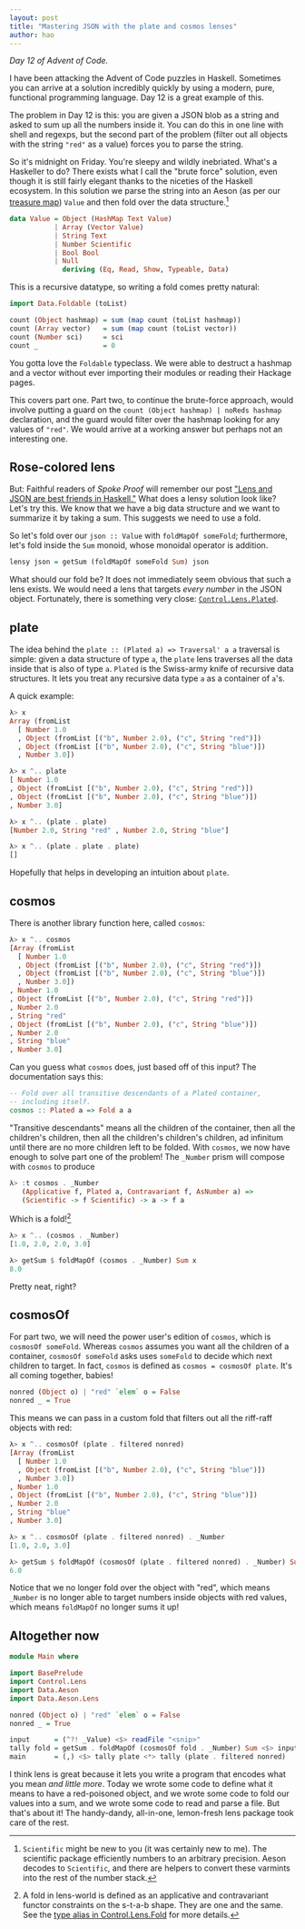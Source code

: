 ```yaml
---
layout: post
title: "Mastering JSON with the plate and cosmos lenses"
author: hao
---
```


_Day 12 of Advent of Code._

I have been attacking the Advent of Code puzzles in Haskell. Sometimes you can arrive at a solution incredibly quickly by using a modern, pure, functional programming language. Day 12 is a great example of this.

The problem in Day 12 is this: you are given a JSON blob as a string and asked to sum up all the numbers inside it. You can do this in one line with shell and regexps, but the second part of the problem (filter out all objects with the string `"red"` as a value) forces you to parse the string.

So it's midnight on Friday. You're sleepy and wildly inebriated. What's a Haskeller to do? There exists what I call the "brute force" solution, even though it is still fairly elegant thanks to the niceties of the Haskell ecosystem. In this solution we parse the string into an Aeson (as per our [treasure map](/haskell-treasure-map.html)) `Value` and then fold over the data structure.[^scientific]

[^scientific]: `Scientific` might be new to you (it was certainly new to me). The scientific package efficiently numbers to an arbitrary precision. Aeson decodes to `Scientific`, and there are helpers to convert these varmints into the rest of the number stack.


```haskell
data Value = Object (HashMap Text Value)
           | Array (Vector Value)
           | String Text
           | Number Scientific
           | Bool Bool
           | Null
             deriving (Eq, Read, Show, Typeable, Data)
```

This is a recursive datatype, so writing a fold comes pretty natural:

```haskell
import Data.Foldable (toList)

count (Object hashmap) = sum (map count (toList hashmap))
count (Array vector)   = sum (map count (toList vector))
count (Number sci)     = sci
count _                = 0
```

You gotta love the `Foldable` typeclass. We were able to destruct a hashmap and a vector without ever importing their modules or reading their Hackage pages.

This covers part one. Part two, to continue the brute-force approach, would involve putting a guard on the `count (Object hashmap) | noReds hashmap` declaration, and the guard would filter over the hashmap looking for any values of `"red"`. We would arrive at a working answer but perhaps not an interesting one.

## Rose-colored lens

But: Faithful readers of _Spoke Proof_ will remember our post
["Lens and JSON are best friends in Haskell."](/lenses-heart-json.html) What does a lensy solution look like? Let's try this. We know that we have a big data structure and we want to summarize it by taking a sum. This suggests we need to use a fold.

So let's fold over our `json :: Value` with `foldMapOf someFold`; furthermore, let's fold inside the `Sum` monoid, whose monoidal operator is addition.

```haskell
lensy json = getSum (foldMapOf someFold Sum) json
```

What should our fold be? It does not immediately seem obvious that such a lens exists. We would need a lens that targets _every number_ in the JSON object. Fortunately, there is something very close: [`Control.Lens.Plated`](https://hackage.haskell.org/package/lens-4.13/docs/Control-Lens-Plated.html).

## plate

The idea behind the `plate :: (Plated a) => Traversal' a a` traversal is simple: given a data structure of type `a`, the `plate` lens traverses all the data inside that is also of type `a`. `Plated` is the Swiss-army knife of recursive data structures. It lets you treat any recursive data type `a` as a container of `a`'s.

A quick example:

```haskell
λ> x
Array (fromList
  [ Number 1.0
  , Object (fromList [("b", Number 2.0), ("c", String "red")])
  , Object (fromList [("b", Number 2.0), ("c", String "blue")])
  , Number 3.0])

λ> x ^.. plate
[ Number 1.0
, Object (fromList [("b", Number 2.0), ("c", String "red")])
, Object (fromList [("b", Number 2.0), ("c", String "blue")])
, Number 3.0]

λ> x ^.. (plate . plate)
[Number 2.0, String "red" , Number 2.0, String "blue"]

λ> x ^.. (plate . plate . plate)
[]
```

Hopefully that helps in developing an intuition about `plate`.

## cosmos

There is another library function here, called `cosmos`:

```haskell
λ> x ^.. cosmos
[Array (fromList
  [ Number 1.0
  , Object (fromList [("b", Number 2.0), ("c", String "red")])
  , Object (fromList [("b", Number 2.0), ("c", String "blue")])
  , Number 3.0])
, Number 1.0
, Object (fromList [("b", Number 2.0), ("c", String "red")])
, Number 2.0
, String "red"
, Object (fromList [("b", Number 2.0), ("c", String "blue")])
, Number 2.0
, String "blue"
, Number 3.0]
```

Can you guess what `cosmos` does, just based off of this input? The documentation says this:

```haskell
-- Fold over all transitive descendants of a Plated container,
-- including itself.
cosmos :: Plated a => Fold a a
```

"Transitive descendants" means all the children of the container, then all the children's children, then all the children's children's children, ad infinitum until there are no more children left to be folded. With `cosmos`, we now have enough to solve part one of the problem! The `_Number` prism will compose with `cosmos` to produce

```haskell
λ> :t cosmos . _Number
   (Applicative f, Plated a, Contravariant f, AsNumber a) =>
   (Scientific -> f Scientific) -> a -> f a
```

Which is a fold![^fold]

[^fold]: A fold in lens-world is defined as an applicative and contravariant functor constraints on the s-t-a-b shape. They are one and the same. See the [type alias in Control.Lens.Fold](https://hackage.haskell.org/package/lens-4.13/docs/Control-Lens-Fold.html) for more details.

```haskell
λ> x ^.. (cosmos . _Number)
[1.0, 2.0, 2.0, 3.0]

λ> getSum $ foldMapOf (cosmos . _Number) Sum x
8.0
```

Pretty neat, right?

## cosmosOf

For part two, we will need the power user's edition of `cosmos`, which is `cosmosOf someFold`. Whereas `cosmos` assumes you want all the children of a container, `cosmosOf someFold` asks uses `someFold` to decide which next children to target. In fact, `cosmos` is defined as `cosmos = cosmosOf plate`. It's all coming together, babies!

```haskell
nonred (Object o) | "red" `elem` o = False
nonred _ = True
```

This means we can pass in a custom fold that filters out all the riff-raff objects with red:

```haskell
λ> x ^.. cosmosOf (plate . filtered nonred)
[Array (fromList
  [ Number 1.0
  , Object (fromList [("b", Number 2.0), ("c", String "blue")])
  , Number 3.0])
, Number 1.0
, Object (fromList [("b", Number 2.0), ("c", String "blue")])
, Number 2.0
, String "blue"
, Number 3.0]

λ> x ^.. cosmosOf (plate . filtered nonred) . _Number
[1.0, 2.0, 3.0]

λ> getSum $ foldMapOf (cosmosOf (plate . filtered nonred) . _Number) Sum x
6.0
```

Notice that we no longer fold over the object with "red", which means `_Number` is no longer able to target numbers inside objects with red values, which means `foldMapOf` no longer sums it up!

## Altogether now

```haskell
module Main where

import BasePrelude
import Control.Lens
import Data.Aeson
import Data.Aeson.Lens

nonred (Object o) | "red" `elem` o = False
nonred _ = True

input      = (^?! _Value) <$> readFile "<snip>"
tally fold = getSum . foldMapOf (cosmosOf fold . _Number) Sum <$> input
main       = (,) <$> tally plate <*> tally (plate . filtered nonred)
```

I think lens is great because it lets you write a program that encodes what you mean _and little more_. Today we wrote some code to define what it means to have a red-poisoned object, and we wrote some code to fold our values into a sum, and we wrote some code to read and parse a file. But that's about it! The handy-dandy, all-in-one, lemon-fresh lens package took care of the rest.
